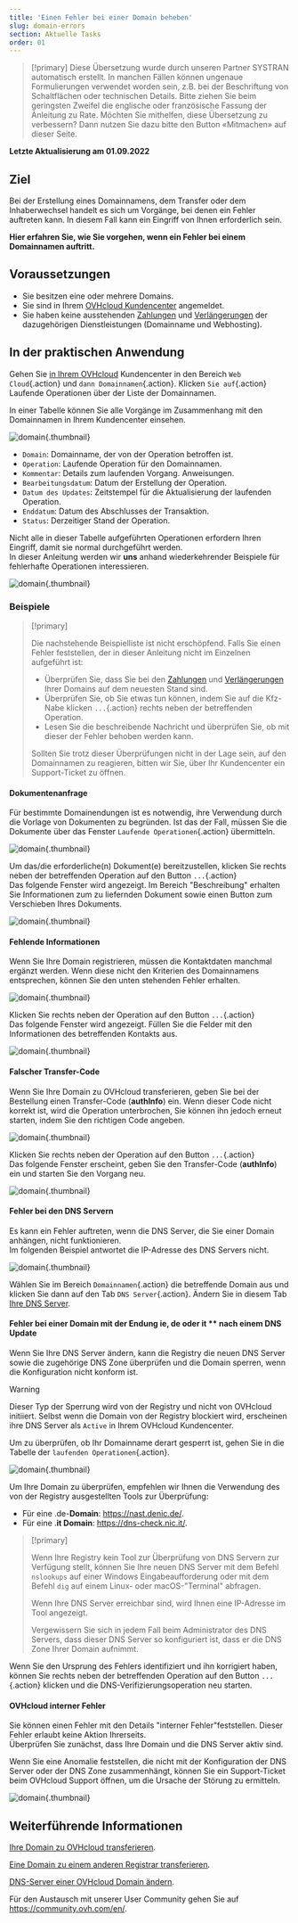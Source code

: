 ```yaml
---
title: 'Einen Fehler bei einer Domain beheben'
slug: domain-errors
section: Aktuelle Tasks
order: 01
---
```


> [!primary]
> Diese Übersetzung wurde durch unseren Partner SYSTRAN automatisch erstellt. In manchen Fällen können ungenaue Formulierungen verwendet worden sein, z.B. bei der Beschriftung von Schaltflächen oder technischen Details. Bitte ziehen Sie beim geringsten Zweifel die englische oder französische Fassung der Anleitung zu Rate. Möchten Sie mithelfen, diese Übersetzung zu verbessern? Dann nutzen Sie dazu bitte den Button «Mitmachen» auf dieser Seite.
>

**Letzte Aktualisierung am 01.09.2022**

## Ziel

Bei der Erstellung eines Domainnamens, dem Transfer oder dem Inhaberwechsel handelt es sich um Vorgänge, bei denen ein Fehler auftreten kann. In diesem Fall kann ein Eingriff von Ihnen erforderlich sein.

**Hier erfahren Sie, wie Sie vorgehen, wenn ein Fehler bei einem Domainnamen auftritt.**

## Voraussetzungen

- Sie besitzen eine oder mehrere Domains.
- Sie sind in Ihrem [OVHcloud Kundencenter](https://www.ovh.com/auth/?action=gotomanager&from=https://www.ovh.de/&ovhSubsidiary=de) angemeldet.
- Sie haben keine ausstehenden [Zahlungen](https://docs.ovh.com/de/billing/ovh-rechnungen-verwalten/#pay-bills) und [Verlängerungen](https://docs.ovh.com/de/billing/anleitung_zur_nutzung_der_automatischen_verlangerung_bei_ovh/#renewal-management) der dazugehörigen Dienstleistungen (Domainname und Webhosting).

## In der praktischen Anwendung

Gehen Sie [in Ihrem OVHcloud](https://www.ovh.com/auth/?action=gotomanager&from=https://www.ovh.de/&ovhSubsidiary=de) Kundencenter in den Bereich `Web Cloud`{.action} und `dann Domainnamen`{.action}. Klicken `Sie auf`{.action} Laufende Operationen über der Liste der Domainnamen.

In einer Tabelle können Sie alle Vorgänge im Zusammenhang mit den Domainnamen in Ihrem Kundencenter einsehen.

![domain](images/domain-error-table01.png){.thumbnail}

- `Domain`: Domainname, der von der Operation betroffen ist.
- `Operation`:  Laufende Operation für den Domainnamen.
- `Kommentar`: Details zum laufenden Vorgang. Anweisungen.
- `Bearbeitungsdatum`: Datum der Erstellung der Operation.
- `Datum des Updates`:  Zeitstempel für die Aktualisierung der laufenden Operation.
- `Enddatum`: Datum des Abschlusses der Transaktion.
- `Status`: Derzeitiger Stand der Operation.

Nicht alle in dieser Tabelle aufgeführten Operationen erfordern Ihren Eingriff, damit sie normal durchgeführt werden.<br>
In dieser Anleitung werden wir **uns** anhand wiederkehrender Beispiele für fehlerhafte Operationen interessieren.

![domain](images/domain-error-table02.png){.thumbnail}

### Beispiele

> [!primary]
>
> Die nachstehende Beispielliste ist nicht erschöpfend. Falls Sie einen Fehler feststellen, der in dieser Anleitung nicht im Einzelnen aufgeführt ist:
>
> - Überprüfen Sie, dass Sie bei den [Zahlungen](https://docs.ovh.com/de/billing/ovh-rechnungen-verwalten/#pay-bills) und [Verlängerungen](https://docs.ovh.com/de/billing/anleitung_zur_nutzung_der_automatischen_verlangerung_bei_ovh/#renewal-management) Ihrer Domains auf dem neuesten Stand sind.
> - Überprüfen Sie, ob Sie etwas tun können, indem Sie auf die Kfz-Nabe klicken `...`{.action} rechts neben der betreffenden Operation.
> - Lesen Sie die beschreibende Nachricht und überprüfen Sie, ob mit dieser der Fehler behoben werden kann.
>
> Sollten Sie trotz dieser Überprüfungen nicht in der Lage sein, auf den Domainnamen zu reagieren, bitten wir Sie, über Ihr Kundencenter ein Support-Ticket zu öffnen.
>

#### Dokumentenanfrage

Für bestimmte Domainendungen ist es notwendig, ihre Verwendung durch die Vorlage von Dokumenten zu begründen. Ist das der Fall, müssen Sie die Dokumente über das Fenster `Laufende Operationen`{.action} übermitteln.

![domain](images/domain-error01.png){.thumbnail}

Um das/die erforderliche(n) Dokument(e) bereitzustellen, klicken Sie rechts neben der betreffenden Operation auf den Button `...`{.action}<br>
Das folgende Fenster wird angezeigt. Im Bereich "Beschreibung" erhalten Sie Informationen zum zu liefernden Dokument sowie einen Button zum Verschieben Ihres Dokuments.

![domain](images/domain-error02.png){.thumbnail}

#### Fehlende Informationen

Wenn Sie Ihre Domain registrieren, müssen die Kontaktdaten manchmal ergänzt werden. Wenn diese nicht den Kriterien des Domainnamens entsprechen, können Sie den unten stehenden Fehler erhalten.

![domain](images/domain-error03.png){.thumbnail}

Klicken Sie rechts neben der Operation auf den Button `...`{.action}<br>
Das folgende Fenster wird angezeigt. Füllen Sie die Felder mit den Informationen des betreffenden Kontakts aus.

![domain](images/domain-error04.png){.thumbnail}

#### Falscher Transfer-Code 

Wenn Sie Ihre Domain zu OVHcloud transferieren, geben Sie bei der Bestellung einen Transfer-Code (**authInfo**) ein. Wenn dieser Code nicht korrekt ist, wird die Operation unterbrochen, Sie können ihn jedoch erneut starten, indem Sie den richtigen Code angeben.

![domain](images/domain-error05.png){.thumbnail}

Klicken Sie rechts neben der Operation auf den Button `...`{.action}<br>
Das folgende Fenster erscheint, geben Sie den Transfer-Code (**authInfo**) ein und starten Sie den Vorgang neu.

![domain](images/domain-error06.png){.thumbnail}

#### Fehler bei den DNS Servern

Es kann ein Fehler auftreten, wenn die DNS Server, die Sie einer Domain anhängen, nicht funktionieren.<br>
Im folgenden Beispiel antwortet die IP-Adresse des DNS Servers nicht.

![domain](images/domain-error07.png){.thumbnail}

Wählen Sie im Bereich `Domainnamen`{.action} die betreffende Domain aus und klicken Sie dann auf den Tab `DNS Server`{.action}. Ändern Sie in diesem Tab [Ihre DNS Server](https://docs.ovh.com/fr/domains/generalites-serveurs-dns/). 

#### Fehler bei einer Domain mit der Endung **ie**, **de** oder **it** ** nach einem DNS Update

Wenn Sie Ihre DNS Server ändern, kann die Registry die neuen DNS Server sowie die zugehörige DNS Zone überprüfen und die Domain sperren, wenn die Konfiguration nicht konform ist.

> [!warning]
>
> Dieser Typ der Sperrung wird von der Registry und nicht von OVHcloud initiiert. Selbst wenn die Domain von der Registry blockiert wird, erscheinen ihre DNS Server als `Active` in Ihrem OVHcloud Kundencenter.

Um zu überprüfen, ob Ihr Domainname derart gesperrt ist, gehen Sie in die Tabelle der `laufenden Operationen`{.action}.

![domain](images/domain-error08.png){.thumbnail}

Um Ihre Domain zu überprüfen, empfehlen wir Ihnen die Verwendung des von der Registry ausgestellten Tools zur Überprüfung:

- Für eine .de-**Domain**: <https://nast.denic.de/>.
- Für eine .**it Domain**: <https://dns-check.nic.it/>.

> [!primary]
>
> Wenn Ihre Registry kein Tool zur Überprüfung von DNS Servern zur Verfügung stellt, können Sie Ihre neuen DNS Server mit dem Befehl `nslookups` auf einer Windows Eingabeaufforderung oder mit dem Befehl `dig` auf einem Linux- oder macOS-"Terminal" abfragen. 
>
> Wenn Ihre DNS Server erreichbar sind, wird Ihnen eine IP-Adresse im Tool angezeigt.
>
> Vergewissern Sie sich in jedem Fall beim Administrator des DNS Servers, dass dieser DNS Server so konfiguriert ist, dass er die DNS Zone Ihrer Domain aufnimmt.

Wenn Sie den Ursprung des Fehlers identifiziert und ihn korrigiert haben, können Sie rechts neben der betreffenden Operation auf den Button `...`{.action} klicken und die DNS-Verifizierungsoperation neu starten.

#### OVHcloud interner Fehler

Sie können einen Fehler mit den Details "interner Fehler"feststellen. Dieser Fehler erlaubt keine Aktion Ihrerseits.<br>
Überprüfen Sie zunächst, dass Ihre Domain und die DNS Server aktiv sind. 

Wenn Sie eine Anomalie feststellen, die nicht mit der Konfiguration der DNS Server oder der DNS Zone zusammenhängt, können Sie ein Support-Ticket beim OVHcloud Support öffnen, um die Ursache der Störung zu ermitteln.

![domain](images/domain-error09.png){.thumbnail}

## Weiterführende Informationen

[Ihre Domain zu OVHcloud transferieren](https://docs.ovh.com/de/domains/transfer-einer-generischen-domain/).

[Eine Domain zu einem anderen Registrar transferieren](https://docs.ovh.com/de/domains/ausgehender-transfer-einer-generischen-oder-geografischen-domain/).

[DNS-Server einer OVHcloud Domain ändern](https://docs.ovh.com/de/domains/webhosting_allgemeine_informationen_zu_den_dns_servern/).
 
Für den Austausch mit unserer User Community gehen Sie auf <https://community.ovh.com/en/>.
